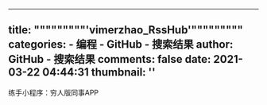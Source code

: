 
---
title: """""""""'vimerzhao_RssHub'"""""""""
categories: 
    - 编程
    - GitHub - 搜索结果
author: GitHub - 搜索结果
comments: false
date: 2021-03-22 04:44:31
thumbnail: ''
---

<div>   
练手小程序：穷人版同事APP  
</div>
            